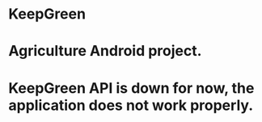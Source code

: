 # KeepGreen
# Agriculture Android project.
# KeepGreen API is down for now, the application does not work properly.
